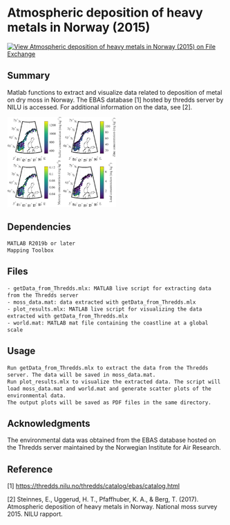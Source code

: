 # Atmospheric deposition of heavy metals in Norway (2015)

[![View Atmospheric deposition of heavy metals in Norway (2015) on File Exchange](https://www.mathworks.com/matlabcentral/images/matlab-file-exchange.svg)](https://se.mathworks.com/matlabcentral/fileexchange/127978-atmospheric-deposition-of-heavy-metals-in-norway-2015)


## Summary 

Matlab functions to extract and visualize data related to deposition of metal on dry moss in Norway. The EBAS database [1] hosted by thredds server by NILU is accessed. For additional information on the data, see [2].

<img src="./moss.png" width="50%" height="50%" />

## Dependencies

    MATLAB R2019b or later
    Mapping Toolbox

## Files

    - getData_from_Thredds.mlx: MATLAB live script for extracting data from the Thredds server 
    - moss_data.mat: data extracted with getData_from_Thredds.mlx
    - plot_results.mlx: MATLAB live script for visualizing the data extracted with getData_from_Thredds.mlx
    - world.mat: MATLAB mat file containing the coastline at a global scale

##  Usage

    Run getData_from_Thredds.mlx to extract the data from the Thredds server. The data will be saved in moss_data.mat.
    Run plot_results.mlx to visualize the extracted data. The script will load moss_data.mat and world.mat and generate scatter plots of the environmental data.
    The output plots will be saved as PDF files in the same directory.

## Acknowledgments

The environmental data was obtained from the EBAS database hosted on the Thredds server maintained by the Norwegian Institute for Air Research.

## Reference

[1] https://thredds.nilu.no/thredds/catalog/ebas/catalog.html

[2] Steinnes, E., Uggerud, H. T., Pfaffhuber, K. A., & Berg, T. (2017). Atmospheric deposition of heavy metals in Norway. National moss survey 2015. NILU rapport.


